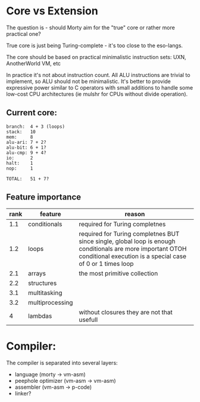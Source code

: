 # Core vs Extension

The question is - should Morty aim for the "true" core or rather more practical one?

True core is just being Turing-complete - it's too close to the eso-langs.

The core should be based on practical minimalistic instruction sets: UXN, AnotherWorld VM, etc

In practice it's not about instruction count. All ALU instructions are trivial to implement, so ALU
should not be minimalistic. It's better to provide expressive power similar to C operators with small additions
to handle some low-cost CPU architectures (ie mulshr for CPUs without divide operation).


## Current core:

```
branch:  4 + 3 (loops)
stack:   10
mem:     8 
alu-ari: 7 + 2?
alu-bit: 6 + 1?
alu-cmp: 9 + 4?
io:      2
halt:    1  
nop:     1  

TOTAL:   51 + 7?
```

## Feature importance

| rank |      feature    | reason |
| ---- | --------------- | ------ |
|  1.1 | conditionals    | required for Turing completnes |
|  1.2 | loops           | required for Turing completnes BUT since single, global loop is enough conditionals are more important OTOH conditional execution is a special case of 0 or 1 times loop |
|  2.1 | arrays          | the most primitive collection |
|  2.2 | structures      |  |
|  3.1 | multitasking    |  |
|  3.2 | multiprocessing |  |
|    4 | lambdas         | without closures they are not that usefull |


# Compiler:

The compiler is separated into several layers:
- language (morty -> vm-asm)
- peephole optimizer (vm-asm -> vm-asm)
- assembler (vm-asm -> p-code)
- linker?
